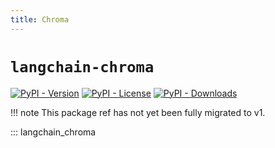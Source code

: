```yaml
---
title: Chroma
---
```


# `langchain-chroma`

[![PyPI - Version](https://img.shields.io/pypi/v/langchain-chroma?label=%20)](https://pypi.org/project/langchain-chroma/#history)
[![PyPI - License](https://img.shields.io/pypi/l/langchain-chroma)](https://opensource.org/licenses/MIT)
[![PyPI - Downloads](https://img.shields.io/pepy/dt/langchain-chroma)](https://pypistats.org/packages/langchain-chroma)

!!! note
    This package ref has not yet been fully migrated to v1.

::: langchain_chroma
